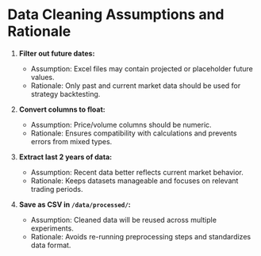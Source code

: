 # Data Cleaning Assumptions and Rationale

1. **Filter out future dates:**  
   - Assumption: Excel files may contain projected or placeholder future values.  
   - Rationale: Only past and current market data should be used for strategy backtesting.  

2. **Convert columns to float:**  
   - Assumption: Price/volume columns should be numeric.  
   - Rationale: Ensures compatibility with calculations and prevents errors from mixed types.  

3. **Extract last 2 years of data:**  
   - Assumption: Recent data better reflects current market behavior.  
   - Rationale: Keeps datasets manageable and focuses on relevant trading periods.  

4. **Save as CSV in `/data/processed/`:**  
   - Assumption: Cleaned data will be reused across multiple experiments.  
   - Rationale: Avoids re-running preprocessing steps and standardizes data format.  
